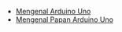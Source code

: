 - [Mengenal Arduino Uno](Mengenal%20Arduino%20Uno.md)
- [Mengenal Papan Arduino Uno](Mengenal%20Papan%20Arduino%20Uno.md)
